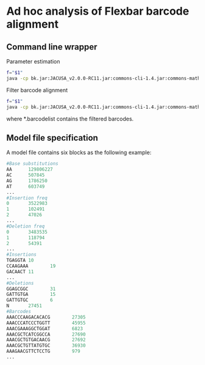 # Ad hoc analysis of Flexbar barcode alignment
## Command line wrapper
Parameter estimation 
```sh
f="$1"
java -cp bk.jar:JACUSA_v2.0.0-RC11.jar:commons-cli-1.4.jar:commons-math3-3.6.1.jar:htsjdk-2.12.0-SNAPSHOT.jar qw.Train call-1 -R GRCh38_90.fa -p 2 -c 1 -m 0 -q 2 -P UNSTRANDED -r model.txt $f
```
Filter barcode alignment
```sh
f="$1"
java -cp bk.jar:JACUSA_v2.0.0-RC11.jar:commons-cli-1.4.jar:commons-math3-3.6.1.jar:htsjdk-2.12.0-SNAPSHOT.jar qw.Predict -m model.txt -i $f -o ${f%.*}.barcodelist
```
where *.barcodelist contains the filtered barcodes. 

## Model file specification
A model file contains six blocks as the following example:
```r
#Base substitutions
AA      129806227
AC      507845
AG      1786250
AT      603749
...
#Insertion freq
0       3522983
1       102491
2       47026
...
#Deletion freq
0       3483535
1       118794
2       54391
...
#Insertions
TGAGGTA 10
CCAAGAAA        19
GACAACT 11
...
#Deletions
GGAGCGGC        31
GATTGTGA        15
GATTGTGC        6
N       27451
#Barcodes
AAACCCAAGACACACG        27305
AAACCCATCCCTGGTT        45955
AAACGAAAGGCTGGAT        6823
AAACGCTCATCGGCCA        27690
AAACGCTGTGACAACG        27692
AAACGCTGTTATGTGC        36930
AAAGAACGTTCTCCTG        979
...
```

